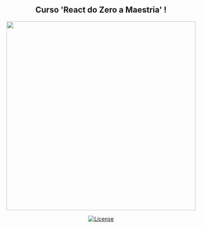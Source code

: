 <h2 align="center"> Curso 'React do Zero a Maestria' !</h2>


<p align="center">
  <img src="https://user-images.githubusercontent.com/102186193/229639372-3678051a-ef66-4663-a63c-080f583e7227.png" width="500" heigth="100">
</p>

<p align="center">
  <a href="https://github.com/joaolotjr/React_do_Zero_a_Maestria/blob/main/LICENSE">
    <img alt="License" src="https://img.shields.io/badge/license-MIT-%23F8952D">
  </a>
</p>

